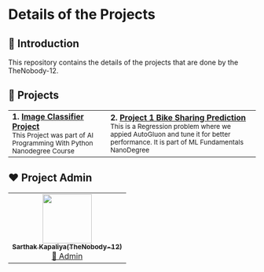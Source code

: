# Details of the Projects 

## 📌 Introduction

This repository contains the details of the projects that are done by the TheNobody-12. 

## 📌 Projects

<table>
	<tr>
		<td>
			<b>1. <a href="https://github.com/TheNobody-12/Udacity-Nanodegree-Projects/tree/master/Image%20Classifier%20Project">Image Classifier Project</a></b>
			<br /> <sub>This Project was part of AI Programming With Python Nanodegree Course</sub>
		</td>
		<td>
			<b>2. <a href="MLFundamentals-Project/Project_1_Bike_Sharing_Predictor">Project 1 Bike Sharing Prediction </a></b>
			<br /> <sub>This is a Regression problem where we appied AutoGluon and tune it for better performance. It is part of ML Fundamentals NanoDegree</sub>
		</td>
	</tr>
</table>





## ❤️ Project Admin

<table>
	<tr>
		<td align="center">
			<a href="https://github.com/TheNobody-12">
				<img src="https://user-images.githubusercontent.com/75840118/210078270-64c36621-56e4-4cd8-beb6-bcfcb949fe3d.jpg" width="100px" alt="" />
				<br /> <sub><b>Sarthak Kapaliya(TheNobody-12)</b></sub>
			</a>
			<br /> <a href="https://github.com/TheNobody-12"> 
		👑 Admin
	    </a>
		</td>
	</tr>
</table>


